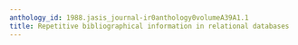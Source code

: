 ```yaml
---
anthology_id: 1988.jasis_journal-ir0anthology0volumeA39A1.1
title: Repetitive bibliographical information in relational databases
---
```

